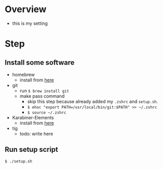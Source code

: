 <!-- START doctoc -->
<!-- END doctoc -->

# Overview

- this is my setting

# Step

## Install some software

- homebrew
    - install from [here](https://brew.sh/index)
- git
    - run `$ brew install git`
    - make pass command
        - skip this step because already added my `.zshrc` and `setup.sh`.
        - `$ ehoc "export PATH=/usr/local/bin/git:$PATH" >> ~/.zshrc`
        - `$ source ~/.zshrc`
- Karabiner-Elements
    - install from [here](https://karabiner-elements.pqrs.org/)
- tig
    - todo: write here

## Run setup script

```shell
$ ./setup.sh
```